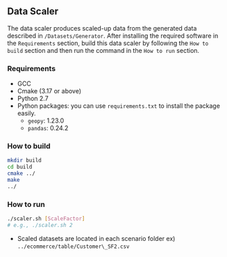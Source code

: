 ## Data Scaler

The data scaler produces scaled-up data from the generated data described in `/Datasets/Generator`.
After installing the required software in the `Requirements` section, build this data scaler by following the `How to build` section and then run the command in the `How to run` section.

### Requirements
- GCC
- Cmake (3.17 or above)
- Python 2.7
- Python packages: you can use `requirements.txt` to install the package easily.
    - `geopy`: 1.23.0
    - `pandas`: 0.24.2

### How to build
```bash
mkdir build
cd build
cmake ../
make 
../
```

### How to run
```bash
./scaler.sh [ScaleFactor]
# e.g., ./scaler.sh 2
```
- Scaled datasets are located in each scenario folder ex) `../ecommerce/table/Customer\_SF2.csv`
